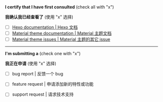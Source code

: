 <!--
IF YOU DON'T FILL OUT THE FOLLOWING INFORMATION WE MIGHT CLOSE YOUR ISSUE WITHOUT INVESTIGATING

IF YOU DON'T READ THE DOCS AND CONFIGURE YOUR CONFIG CAREFULLY WE MIGHT CLOSE YOUR ISSUE WITHOUT INVESTIGATING

ATTENTION: THE DOCS MIGHT UPDATE ANYTIME, AND BEFORE YOU OPEN A NEW ISSUE, CHECK THE DOCS AGAIN.

如果你不填充下面的内容，我们可能会直接关闭你的 issue。

如果你没有仔细阅读下述文档，或者合理地配置你的配置文件，我们可能会直接关闭你的 issue。

注意：文档可能随时都会更新。在提交一个 issue 前，请重新查看相关文档。
-->

**I certify that I have first consulted** (check all with "x")

**我确认我已经查看了** (使用 "x" 选择)

- [ ] [Hexo documentation | Hexo 文档](https://hexo.io/docs/)
- [ ] [Material theme documentation | Material 主题文档](https://neko-dev.github.io/material-theme-docs/#/)
- [ ] [Material theme issues | Material 主题的其它 issue](https://github.com/bollnh/hexo-theme-material/issues?utf8=%E2%9C%93&q=is%3Aissue)

----

**I'm submitting a**  (check one with "x")

**我正在申请**  (使用 "x" 选择)

- [ ] bug report | 反馈一个 bug
- [ ] feature request | 申请添加新的特性或功能
- [ ] support request | 请求技术支持


<!-- ----------- -->
